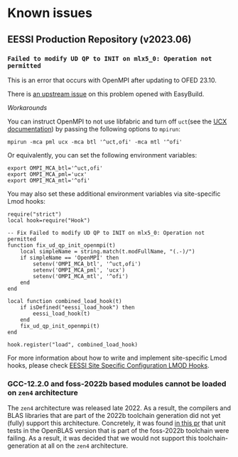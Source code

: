 # Known issues

## EESSI Production Repository (v2023.06)

### `Failed to modify UD QP to INIT on mlx5_0: Operation not permitted`

This is an error that occurs with OpenMPI after updating to OFED 23.10.

There is [an upstream issue](https://github.com/easybuilders/easybuild-easyconfigs/issues/20233) on this problem opened with EasyBuild.

*Workarounds*

You can instruct OpenMPI to not use libfabric and turn off `uct`(see the [UCX documentation](https://openucx.readthedocs.io/en/master/running.html#running-mpi)) by passing the following options to `mpirun`:

```
mpirun -mca pml ucx -mca btl '^uct,ofi' -mca mtl '^ofi'
```

Or equivalently, you can set the following environment variables:

```
export OMPI_MCA_btl='^uct,ofi'
export OMPI_MCA_pml='ucx'
export OMPI_MCA_mtl='^ofi'
```

You may also set these additional environment variables via site-specific Lmod hooks:
```
require("strict")
local hook=require("Hook")

-- Fix Failed to modify UD QP to INIT on mlx5_0: Operation not permitted
function fix_ud_qp_init_openmpi(t)
    local simpleName = string.match(t.modFullName, "(.-)/")
    if simpleName == 'OpenMPI' then
        setenv('OMPI_MCA_btl', '^uct,ofi')
        setenv('OMPI_MCA_pml', 'ucx')
        setenv('OMPI_MCA_mtl', '^ofi')
    end
end

local function combined_load_hook(t)
    if isDefined("eessi_load_hook") then
        eessi_load_hook(t)
    end
    fix_ud_qp_init_openmpi(t)
end

hook.register("load", combined_load_hook)
```
For more information about how to write and implement site-specific Lmod hooks, please check [EESSI Site Specific Configuration LMOD Hooks](../site_specific_config/lmod_hooks.md).

### GCC-12.2.0 and foss-2022b based modules cannot be loaded on `zen4` architecture

The `zen4` architecture was released late 2022. As a result, the compilers and BLAS libraries that are part of the 2022b toolchain generation did not yet (fully) support this architecture. Concretely, it was found [in this pr](https://github.com/EESSI/software-layer/pull/567) that unit tests in the OpenBLAS version that is part of the foss-2022b toolchain were failing. As a result, it was decided that we would not support this toolchain-generation at all on the `zen4` architecture.
